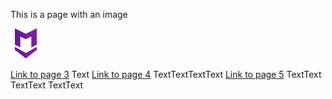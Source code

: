 This is a page with an image


![alt text](https://github.com/adam-p/markdown-here/raw/master/src/common/images/icon48.png "Logo Title Text 1")


[Link to page 3](page3.md)
Text
[Link to page 4](page4.md)
TextTextTextText
[Link to page 5](page4.md)
TextText
TextText
TextText
